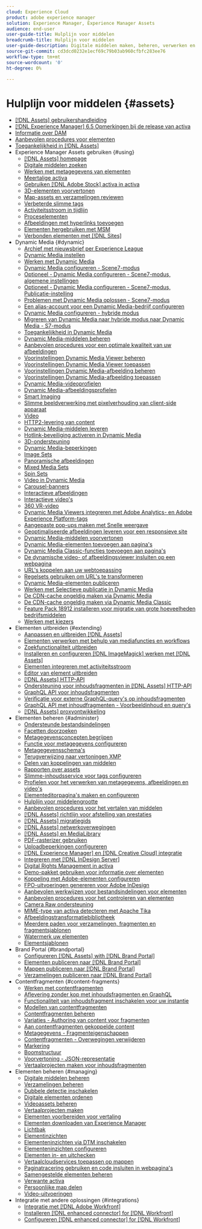 ```yaml
---
cloud: Experience Cloud
product: adobe experience manager
solution: Experience Manager, Experience Manager Assets
audience: end-user
user-guide-title: Hulplijn voor middelen
breadcrumb-title: Hulplijn voor middelen
user-guide-description: Digitale middelen maken, beheren, verwerken en distribueren.
source-git-commit: cd3dcd0232e1ecf69c79b03ab960cfbfc283ee76
workflow-type: tm+mt
source-wordcount: '0'
ht-degree: 0%

---
```



# Hulplijn voor middelen {#assets}

+ [[!DNL Assets] gebruikershandleiding](home.md)
+ [[!DNL Experience Manager] 6.5 Opmerkingen bij de release van activa](https://experienceleague.adobe.com/docs/experience-manager-65/release-notes/assets.html)
+ [Informatie over DAM](assets.md)
+ [Aanbevolen procedures voor elementen](best-practices-for-assets.md)
+ [Toegankelijkheid in [!DNL Assets]](accessibility.md)
+ Experience Manager Assets gebruiken {#using}
   + [[!DNL Assets] homepage](assets-home-page.md)
   + [Digitale middelen zoeken](search-assets.md)
   + [Werken met metagegevens van elementen](metadata.md)
   + [Meertalige activa](multilingual-assets.md)
   + [Gebruiken [!DNL Adobe Stock] activa in activa](aem-assets-adobe-stock.md)
   + [3D-elementen voorvertonen](previewing-3d-assets.md)
   + [Map-assets en verzamelingen reviewen](bulk-approval.md)
   + [Verbeterde slimme tags](enhanced-smart-tags.md)
   + [Activiteitsstroom in tijdlijn](activity-stream.md)
   + [Proceselementen](assets-workflow.md)
   + [Afbeeldingen met hyperlinks toevoegen](image-maps.md)
   + [Elementen hergebruiken met MSM](reuse-assets-using-msm.md)
   + [Verbonden elementen met [!DNL Sites]](use-assets-across-connected-assets-instances.md)
+  Dynamic Media {#dynamic}
   + [Archief met nieuwsbrief per Experience League](dynamic-media-newsletter.md)
   + [Dynamic Media instellen](administering-dynamic-media.md)
   + [Werken met Dynamic Media](dynamic-media.md)
   + [Dynamic Media configureren - Scene7-modus](config-dms7.md)
   + [Optioneel - Dynamic Media configureren - Scene7-modus, algemene instellingen](dm-general-settings.md)
   + [Optioneel - Dynamic Media configureren - Scene7-modus, Publicatie-instelling](dm-publish-settings.md)
   + [Problemen met Dynamic Media oplossen - Scene7-modus](troubleshoot-dms7.md)
   + [Een alias-account voor een Dynamic Media-bedrijf configureren](dm-alias-account.md)
   + [Dynamic Media configureren - hybride modus](config-dynamic.md)
   + [Migreren van Dynamic Media naar hybride modus naar Dynamic Media - S7-modus](migrate-from-hybrid-to-dms7.md)
   + [Toegankelijkheid in Dynamic Media](accessibility-dm.md)
   + [Dynamic Media-middelen beheren](managing-assets.md)
   + [Aanbevolen procedures voor een optimale kwaliteit van uw afbeeldingen](best-practices-for-optimizing-the-quality-of-your-images.md)
   + [Voorinstellingen Dynamic Media Viewer beheren](managing-viewer-presets.md)
   + [Voorinstellingen Dynamic Media Viewer toepassen](viewer-presets.md)
   + [Voorinstellingen Dynamic Media-afbeelding beheren](managing-image-presets.md)
   + [Voorinstellingen Dynamic Media-afbeelding toepassen](image-presets.md)
   + [Dynamic Media-videoprofielen](video-profiles.md)
   + [Dynamic Media-afbeeldingsprofielen](image-profiles.md)
   + [Smart Imaging](imaging-faq.md)
   + [Slimme beeldverwerking met pixelverhouding van client-side apparaat](client-side-dpr.md)
   + [Video](s7-video.md)
   + [HTTP2-levering van content](http2.md)
   + [Dynamic Media-middelen leveren](delivering-dynamic-media-assets.md)
   + [Hotlink-beveiliging activeren in Dynamic Media](hotlink-protection.md)
   + [3D-ondersteuning](/help/assets/assets-3d.md)
   + [Dynamic Media-beperkingen](limitations.md)
   + [Image Sets](image-sets.md)
   + [Panoramische afbeeldingen](panoramic-images.md)
   + [Mixed Media Sets](mixed-media-sets.md)
   + [Spin Sets](spin-sets.md)
   + [Video in Dynamic Media](video.md)
   + [Carousel-banners](carousel-banners.md)
   + [Interactieve afbeeldingen](interactive-images.md)
   + [Interactieve video&#39;s](interactive-videos.md)
   + [360 VR-video](/help/assets/360-video.md)
   + [Dynamic Media Viewers integreren met Adobe Analytics- en Adobe Experience Platform-tags](/help/assets/tags.md)
   + [Aangepaste pop-ups maken met Snelle weergave](custom-pop-ups.md)
   + [Geoptimaliseerde afbeeldingen leveren voor een responsieve site](responsive-site.md)
   + [Dynamic Media-middelen voorvertonen](previewing-assets.md)
   + [Dynamic Media-elementen toevoegen aan pagina&#39;s](adding-dynamic-media-assets-to-pages.md)
   + [Dynamic Media Classic-functies toevoegen aan pagina&#39;s](scene7.md)
   + [De dynamische video- of afbeeldingsviewer insluiten op een webpagina](embed-code.md)
   + [URL&#39;s koppelen aan uw webtoepassing](linking-urls-to-yourwebapplication.md)
   + [Regelsets gebruiken om URL&#39;s te transformeren](using-rulesets-to-transform-urls.md)
   + [Dynamic Media-elementen publiceren](publishing-dynamicmedia-assets.md)
   + [Werken met Selectieve publicatie in Dynamic Media](selective-publishing.md)
   + [De CDN-cache ongeldig maken via Dynamic Media](invalidate-cdn-cache-dynamic-media.md)
   + [De CDN-cache ongeldig maken via Dynamic Media Classic](invalidate-cdn-cache-dm-classic.md)
   + [Feature Pack 18912 installeren voor migratie van grote hoeveelheden bedrijfsmiddelen](bulk-ingest-migrate.md)
   + [Werken met kiezers](working-with-selectors.md)
+ Elementen uitbreiden {#extending}
   + [Aanpassen en uitbreiden [!DNL Assets]](extending-assets.md)
   + [Elementen verwerken met behulp van mediafuncties en workflows](media-handlers.md)
   + [Zoekfunctionaliteit uitbreiden](searchx.md)
   + [Installeren en configureren [!DNL ImageMagick] werken met [!DNL Assets]](best-practices-for-imagemagick.md)
   + [Elementen integreren met activiteitsstroom](extending-activity-stream.md)
   + [Editor van element uitbreiden](asseteditorx.md)
   + [[!DNL Assets] HTTP-API](mac-api-assets.md)
   + [Ondersteuning voor inhoudsfragmenten in [!DNL Assets] HTTP-API](assets-api-content-fragments.md)
   + [GraphQL API voor inhoudsfragmenten](content-fragments/graphql-api-content-fragments.md)
   + [Verificatie voor externe GraphQL-query&#39;s op inhoudsfragmenten](content-fragments/graphql-authentication-content-fragments.md)
   + [GraphQL API met inhoudfragmenten - Voorbeeldinhoud en query&#39;s](/help/assets/content-fragments/content-fragments-graphql-samples.md)
   + [[!DNL Assets] proxyontwikkeling](proxy.md)
+ Elementen beheren {#administer}
   + [Ondersteunde bestandsindelingen](assets-formats.md)
   + [Facetten doorzoeken](search-facets.md)
   + [Metagegevensconcepten begrijpen](metadata-concepts.md)
   + [Functie voor metagegevens configureren](metadata-config.md)
   + [Metagegevensschema&#39;s](metadata-schemas.md)
   + [Terugverwijzing naar vertoningen XMP](xmp-writeback.md)
   + [Delen van koppelingen van middelen](link-sharing.md)
   + [Rapporten over assets](asset-reports.md)
   + [Slimme-inhoudsservice voor tags configureren](config-smart-tagging.md)
   + [Profielen voor het verwerken van metagegevens, afbeeldingen en video&#39;s](processing-profiles.md)
   + [Elementeditorpagina&#39;s maken en configureren](assets-finder-editor.md)
   + [Hulplijn voor middelengrootte](assets-sizing-guide.md)
   + [Aanbevolen procedures voor het vertalen van middelen](best-practices-for-translating-assets-efficiently.md)
   + [[!DNL Assets] richtlijn voor afstelling van prestaties](performance-tuning-guidelines.md)
   + [[!DNL Assets] migratiegids](assets-migration-guide.md)
   + [[!DNL Assets] netwerkoverwegingen](assets-network-considerations.md)
   + [[!DNL Assets] en MediaLibrary](medialibrary.md)
   + [PDF-rasterizer gebruiken](aem-pdf-rasterizer.md)
   + [Uploadbeperkingen configureren](configuring-asset-upload-restrictions.md)
   + [[!DNL Experience Manager] en [!DNL Creative Cloud] integratie](aem-cc-integration-best-practices.md)
   + [Integreren met [!DNL InDesign Server]](indesign.md)
   + [Digital Rights Management in activa](drm.md)
   + [Demo-pakket gebruiken voor informatie over elementen](use-demo-package-for-asset-insights.md)
   + [Koppeling met Adobe-elementen configureren](configure-asset-link.md)
   + [FPO-uitvoeringen genereren voor Adobe InDesign](configure-fpo-renditions.md)
   + [Aanbevolen werkwijzen voor bestandsindelingen voor elementen](assets-file-format-best-practices.md)
   + [Aanbevolen procedures voor het controleren van elementen](assets-monitoring-best-practices.md)
   + [Camera Raw ondersteuning](camera-raw.md)
   + [MIME-type van activa detecteren met Apache Tika](detect-asset-mime-type-with-tika.md)
   + [Afbeeldingstransformatiebibliotheek](imaging-transcoding-library.md)
   + [Meerdere paden voor verzamelingen, fragmenten en fragmentsjablonen](multi-tenancy.md)
   + [Watermerk uw elementen](watermarking.md)
   + [Elementsjablonen](asset-templates.md)
+ Brand Portal {#brandportal}
   + [Configureren [!DNL Assets] with [!DNL Brand Portal]](configure-aem-assets-with-brand-portal.md)
   + [Elementen publiceren naar [!DNL Brand Portal]](brand-portal-publish-assets.md)
   + [Mappen publiceren naar [!DNL Brand Portal]](brand-portal-publish-folder.md)
   + [Verzamelingen publiceren naar [!DNL Brand Portal]](brand-portal-publish-collection.md)
+ Contentfragmenten {#content-fragments}
   + [Werken met contentfragmenten](content-fragments/content-fragments.md)
   + [Aflevering zonder kop met inhoudsfragmenten en GraphQL](content-fragments/content-fragments-graphql.md)
   + [Functionaliteit van inhoudsfragment inschakelen voor uw instantie](content-fragments/content-fragments-configuration-browser.md)
   + [Modellen van contentfragmenten](content-fragments/content-fragments-models.md)
   + [Contentfragmenten beheren](content-fragments/content-fragments-managing.md)
   + [Variaties - Authoring van content voor fragmenten](content-fragments/content-fragments-variations.md)
   + [Aan contentfragmenten gekoppelde content](content-fragments/content-fragments-assoc-content.md)
   + [Metagegevens - Fragmenteigenschappen](content-fragments/content-fragments-metadata.md)
   + [Contentfragmenten - Overwegingen verwijderen](content-fragments/content-fragments-delete.md)
   + [Markering](content-fragments/content-fragments-markdown.md)
   + [Boomstructuur](/help/assets/content-fragments/content-fragments-structure-tree.md)
   + [Voorvertoning - JSON-representatie](/help/assets/content-fragments/content-fragments-json-preview.md)
   + [Vertaalprojecten maken voor inhoudsfragmenten](creating-translation-projects-for-content-fragments.md)
+ Elementen beheren {#managing}
   + [Digitale middelen beheren](manage-assets.md)
   + [Verzamelingen beheren](manage-collections.md)
   + [Dubbele detectie inschakelen](duplicate-detection.md)
   + [Digitale elementen ordenen](organize-assets.md)
   + [Videoassets beheren](managing-video-assets.md)
   + [Vertaalprojecten maken](translation-projects.md)
   + [Elementen voorbereiden voor vertaling](preparing-assets-for-translation.md)
   + [Elementen downloaden van Experience Manager](download-assets-from-aem.md)
   + [Lichtbak](light-box.md)
   + [Elementinzichten](asset-insights.md)
   + [Elementeninzichten via DTM inschakelen](use-dtm-for-asset-insights.md)
   + [Elementeninzichten configureren](configure-asset-insights.md)
   + [Elementen in- en uitchecken](check-out-and-submit-assets.md)
   + [Vertaalcloudservices toepassen op mappen](transition-cloud-services.md)
   + [Paginatracering gebruiken en code insluiten in webpagina&#39;s](use-page-tracker.md)
   + [Samengestelde elementen beheren](managing-linked-subassets.md)
   + [Verwante activa](related-assets.md)
   + [Persoonlijke map delen](private-folder.md)
   + [Video-uitvoeringen](video-renditions.md)
+ Integratie met andere oplossingen {#integrations}
   + [Integratie met [!DNL Adobe Workfront]](workfront-integrations.md)
   + [Installeren [!DNL enhanced connector] for [!DNL Workfront]](workfront-connector-install.md)
   + [Configureren [!DNL enhanced connector] for [!DNL Workfront]](workfront-connector-configure.md)
